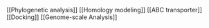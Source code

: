 [[Phylogenetic analysis]]
[[Homology modeling]]
[[ABC transporter]]
[[Docking]]
[[Genome-scale Analysis]]
